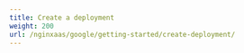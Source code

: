 ```yaml
---
title: Create a deployment
weight: 200
url: /nginxaas/google/getting-started/create-deployment/
---
```

